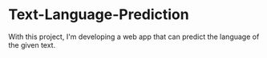 # Text-Language-Prediction
With this project, I'm developing a web app that can predict the language of the given text.
